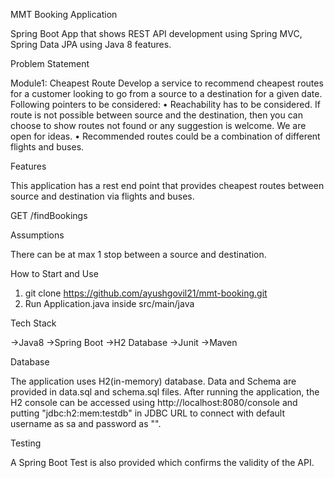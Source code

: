 MMT Booking Application

Spring Boot App that shows REST API development using Spring MVC, Spring Data JPA using Java 8 features.

Problem Statement

Module1: Cheapest Route
 Develop a service to recommend cheapest routes for a customer looking to go
from a source to a destination for a given date.
 Following pointers to be considered:
• Reachability has to be considered. If route is not possible between source and
the destination, then you can choose to show routes not found or any
suggestion is welcome. We are open for ideas.
• Recommended routes could be a combination of different flights and buses.

Features

This application has a rest end point that provides cheapest routes between source and destination via flights and buses.

GET /findBookings

Assumptions

There can be at max 1 stop between a source and destination.

How to Start and Use

1) git clone https://github.com/ayushgovil21/mmt-booking.git
2) Run Application.java inside src/main/java

Tech Stack

->Java8
->Spring Boot
->H2 Database
->Junit
->Maven

Database

The application uses H2(in-memory) database. Data and Schema are provided in data.sql and schema.sql files.
After running the application, the H2 console can be accessed using http://localhost:8080/console and putting "jdbc:h2:mem:testdb" in JDBC URL to connect with default username as sa and password as "".

Testing

A Spring Boot Test is also provided which confirms the validity of the API.



